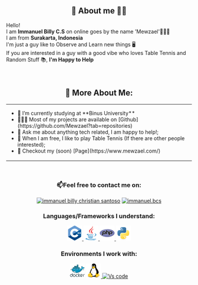 <!-- Description about me -->
<h2 align="center"> 🤔 About me 👨‍💻 </h2>

Hello! <br />
I am <b>Immanuel Billy C.S</b> on online goes by the name 'Mewzael'🕵🏼‍♂️ <br />
I am from <strong>Surakarta, Indonesia</strong> <br />
I'm just a guy like to Observe and Learn new things 🖥️ <br />
If you are interested in a guy with a good vibe who loves Table Tennis and Random Stuff 📚, <b>I'm Happy to Help</b> <br />
<br/><br/> 

<h2 align="center"> 🧐 More About Me: </h2>
<table style="border: none;">
  <tr style="border: none;">
    <td style="border: none;">
      <ul>
        <li>
          🔭 I’m currently studying at **Binus University**
        </li>
        <li>
          👨🏻‍💻 Most of my projects are available on [Github](https://github.com/Mewzael?tab=repositories)
        </li>
        <li>
          💬 Ask me about anything tech related, I am happy to help!;
        </li>
        <li>
          🏓 When I am free, I like to play Table Tennis (If there are other people interested);
        </li>
        <li>
          📝 Checkout my (soon) [Page](https://www.mewzael.com/) 
        </li>
    </td>
  </tr>
</table>
<br>

<h3 align="center"> 📫Feel free to contact me on:</h3>
<p align="center">
<a href="https://www.linkedin.com/in/immanuel-billy-christian-santoso-6051b2140/" target="blank"><img align="center" src="https://raw.githubusercontent.com/rahuldkjain/github-profile-readme-generator/master/src/images/icons/Social/linked-in-alt.svg" alt="immanuel billy christian santoso" height="40" width="40" /></a>
<a href="https://instagram.com/immanuel.bcs" target="blank"><img align="center" src="https://raw.githubusercontent.com/rahuldkjain/github-profile-readme-generator/master/src/images/icons/Social/instagram.svg" alt="immanuel.bcs" height="40" width="40" /></a>
</p>

<h3 align="center">Languages/Frameworks I understand: </h3>
<p align="center"> 
<a href="https://www.w3schools.com/cpp/" target="_blank" rel="noreferrer"> <img src="https://raw.githubusercontent.com/devicons/devicon/master/icons/cplusplus/cplusplus-original.svg" alt="cplusplus" width="40" height="40"/> 
<a href="https://www.java.com" target="_blank" rel="noreferrer"> <img src="https://raw.githubusercontent.com/devicons/devicon/master/icons/java/java-original.svg" alt="java" width="40" height="40"/> </a> 
<a href="https://www.php.net" target="_blank" rel="noreferrer"> <img src="https://raw.githubusercontent.com/devicons/devicon/master/icons/php/php-original.svg" alt="php" width="40" height="40"/> </a> <a href="https://www.python.org" target="_blank" rel="noreferrer"> <img src="https://raw.githubusercontent.com/devicons/devicon/master/icons/python/python-original.svg" alt="python" width="40" height="40"/> </a> 
</p>

<h3 align="center"> Environments I work with: </h3>
<p align="center">
<a href="https://www.docker.com/" target="_blank" rel="noreferrer"> <img src="https://raw.githubusercontent.com/devicons/devicon/master/icons/docker/docker-original-wordmark.svg" alt="docker" width="40" height="40"/></a>
<a href="https://www.linux.org/" target="_blank" rel="noreferrer"> <img src="https://raw.githubusercontent.com/devicons/devicon/master/icons/linux/linux-original.svg" alt="linux" width="40" height="40"/>
<a href="https://code.visualstudio.com/"><img alt="Vs code" title="Vs code" src="https://code.visualstudio.com/assets/branding/app-icon.png" height="40"></a>
</p>
